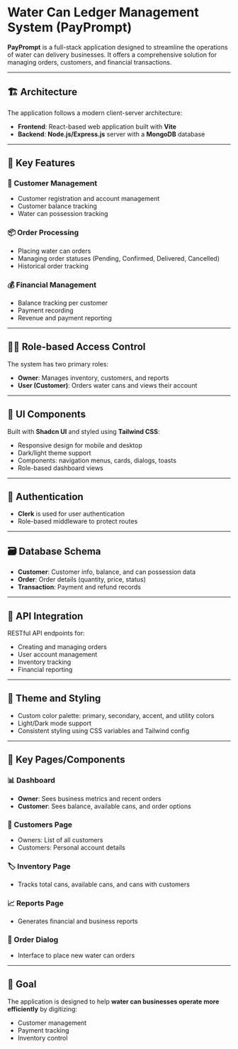 # Water Can Ledger Management System (PayPrompt)

**PayPrompt** is a full-stack application designed to streamline the operations of water can delivery businesses. It offers a comprehensive solution for managing orders, customers, and financial transactions.

---

## 🏗️ Architecture

The application follows a modern client-server architecture:

- **Frontend**: React-based web application built with **Vite**
- **Backend**: **Node.js/Express.js** server with a **MongoDB** database

---

## 🔑 Key Features

### 👥 Customer Management

- Customer registration and account management
- Customer balance tracking
- Water can possession tracking

### 📦 Order Processing

- Placing water can orders
- Managing order statuses (Pending, Confirmed, Delivered, Cancelled)
- Historical order tracking

### 💰 Financial Management

- Balance tracking per customer
- Payment recording
- Revenue and payment reporting

---

## 🧑‍💼 Role-based Access Control

The system has two primary roles:

- **Owner**: Manages inventory, customers, and reports
- **User (Customer)**: Orders water cans and views their account

---

## 🧩 UI Components

Built with **Shadcn UI** and styled using **Tailwind CSS**:

- Responsive design for mobile and desktop
- Dark/light theme support
- Components: navigation menus, cards, dialogs, toasts
- Role-based dashboard views

---

## 🔐 Authentication

- **Clerk** is used for user authentication
- Role-based middleware to protect routes

---

## 🗃️ Database Schema

- **Customer**: Customer info, balance, and can possession data
- **Order**: Order details (quantity, price, status)
- **Transaction**: Payment and refund records

---

## 🔗 API Integration

RESTful API endpoints for:

- Creating and managing orders
- User account management
- Inventory tracking
- Financial reporting

---

## 🎨 Theme and Styling

- Custom color palette: primary, secondary, accent, and utility colors
- Light/Dark mode support
- Consistent styling using CSS variables and Tailwind config

---

## 📄 Key Pages/Components

### 📊 Dashboard

- **Owner**: Sees business metrics and recent orders
- **Customer**: Sees balance, available cans, and order options

### 👥 Customers Page

- Owners: List of all customers
- Customers: Personal account details

### 🏷️ Inventory Page

- Tracks total cans, available cans, and cans with customers

### 📈 Reports Page

- Generates financial and business reports

### 🧾 Order Dialog

- Interface to place new water can orders

---

## 🚀 Goal

The application is designed to help **water can businesses operate more efficiently** by digitizing:

- Customer management
- Payment tracking
- Inventory control
